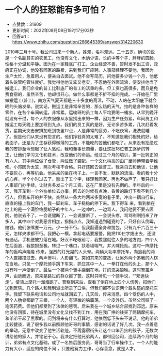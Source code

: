 # 一个人的狂怒能有多可怕？
- 点赞数：31609
- 更新时间：2022年08月08日18时17分03秒
- 回答url：https://www.zhihu.com/question/266645399/answer/314220630
<body>
 <p data-pid="9tQ9xfT3">2010年三月十号。我公司进来一个新人，姓邓，名叫邓远。二十五岁。确切的说是一个名副其实的农民工，他没有文化，木讷少语，长的中等个子，胖胖的圆脸。性格十分温和平静。因为在一家鞋底厂打工，企业经营不善，暂时发不出工资，政府正在协调，他没有回家的路费，来到我们厂应聘。人事部经理不要他，我因为 生产太忙，急着用人，便亲自去面试。他不会写简历，问他要多少钱一个月，他低着头说管吃管住就好。我觉得他他又笨又老实，不忍他在外面流浪，便安排他当了搬运工。我们企业的普工比鞋底厂的普工的活重的多。但工资也高很多，而且是免费食宿的，虽然辛苦，他却很开心。做什么事都是不折不扣的完成。一开始在厂里做搬运工(普工)，南方天气夏天都是三十多度的高温，不动，人站在太阳底下就会晒的头脑发晕。说实话，搬运工是非常辛苦的，那么热的天气，拉的是各种各样的零件，在各个车间转运，非常累。运输班的员工每人平均要喝一桶水。从早到晚汗就没有干过，每个人的衣服像从水里捞出来的一样，因为生产任务紧，车间员工和搬运工每天晚上要加班到九点。我们的员工真的是好，无论多苦多累，几次赶着发货，星期天突击安排加班到夜里12点，人是非常的疲劳，不吃夜宵，洗洗就睡了。但是他们从来没有怨言的。他们挣钱真的太难了。不知道是我们相处的好，给我面子，还是为了生存获得微薄的工资，不能吃的苦他们都吃了。从来没有拒绝过我的安排至今想起了让人感动。我和董事长商量，要让这批18位普工逐步的转正，让他们学习文化和技术，改变他们的命运。经过三个月的培训，第一批转正的有六人，其中两位做了仓管，两位做了装配，一个文化稍高的由厂里师傅带着学维修。小邓因为太笨，两次考核不合格。只好还回去做普工。我亲自去和他谈，让他不要灰心，再等机会。他呆呆的坐在椅子上，一言不发，默默的流泪。看的我十分的心疼。半个小时过去了，憋出了五个字，经理我回家。再也不做声了。我只好让人事部门办手续，让财务多发三个月工资。这在厂里是没有先例的。半年后的一天，我开车到一个外协单位去办事。回去的时候有点晚，昏黄的路灯下看不到几个行人，但我车开的并不快。突然从一条大约两米多宽的巷子里，冲出一辆自行车，直直的撞上我的车门，我一脚刹车，车子稳稳的停下来。我下得车 来，看到躺在地上的是一个满脸络腮胡子的中年人。一边呻吟，一边骂人。我问他要不要去医院，他说去不了，一会说腿断了，一会说腰断了，一会说头疼，骂骂咧咧招来了许多人，其中四个对我恶言相加，指指点点。我知道遇到碰瓷的了。只好自认倒霉，赔钱。他们张嘴要一万元，少一分不行。但我翻遍全身和提包，只有九千六百三十元，怎样央求都不行。我把心一横，拿起电话要报警，刚把110仨字拨出去，还没有通话，手机便被打落在地。好汉不吃眼前亏，我拔腿就往人多的地方跑，四个人在后面追，我狼狈至极。转过一个巷口，扶着墙喘气，并大喊抢劫。这时一阵摩托车的轰鸣声隆隆 传来，强烈的灯光晃的人头晕。两辆大功率摩托车，向追我的两个人直接撞过去，两声惨叫，人影翻飞。突如其来的变故，让另外两个追我的人楞在当地。只见一个摩托骑手跳下车来，抓住其中一人，一拳打在他的头上，那个人没有哼一声便倒了。最后一个被两个骑手踹倒在地，打的鬼哭狼嚎。这时警笛声声，由远而近，原来是路过的群众报了警。这时只听见一个骑手说，“”邓远快走”。便骑上摩托一溜烟跑了。警察到来后，查看了倒在地上四个人伤势，把他们送到医院。几个路人和我到派出所录了口供，但我们都不认识两个戴头盔的摩托车手。我留下联系电话和公司地址就回去了。几天后，传来消息，四个受伤的人中，两个人肋骨都断了三根，一个人，有轻微的脑震荡。一个皮外伤。虽然公司赔了一笔医药费。但他们都受到了法律的惩罚。后来我在一个城乡结合部找到邓远。原来他没有回家，待在城里没有文化又找不到工作，用在我厂挣的钱买了两辆摩托车，和弟弟干起了黒摩的。问到将来有什么打算时，他依然低下头来不说话。他的弟弟比较健谈，说了很多我以前照顾他哥哥的事情，感谢的话说了好几次。我一点善意的举动，无意中改变了他生活轨迹，不再露宿街头让这个口笨舌拙的孩子，无数次讲给他的家人，并铭记于心。我决定把他兄弟两人，都带回公司，连续两个月的培训，弟弟有点文化基础，成了一名售后服务员，哥哥当了行车操作工。一个人的能力有大小，适应的岗位不同 ，只要他努力工作，心存善念，就是人才。</p>
</body>